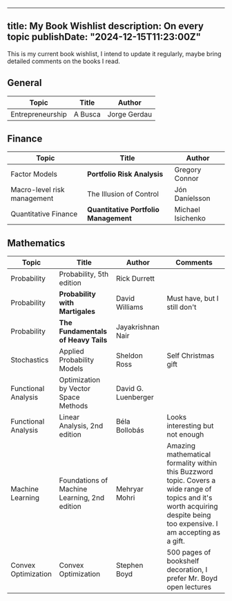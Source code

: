 
---
title: My Book Wishlist
description: On every topic
publishDate: "2024-12-15T11:23:00Z"
---

This is my current book wishlist, I intend to update it regularly, maybe bring detailed comments on the books I read. 

## General 

| Topic | Title | Author |
| ----- | ----- | ------ |
| Entrepreneurship | A Busca | Jorge Gerdau |


## Finance

| Topic | Title | Author |
| ----- | ----- | ------ |
| Factor Models | **Portfolio Risk Analysis** | Gregory Connor |
| Macro-level risk management | The Illusion of Control | Jón Daníelsson | 
| Quantitative Finance | **Quantitative Portfolio Management** | Michael Isichenko |

## Mathematics

| Topic | Title | Author | Comments |
| ----- | ----- | ------ | -------- |
| Probability | Probability, 5th edition | Rick Durrett |
| Probability | **Probability with Martigales** | David Williams | Must have, but I still don't |
| Probability | **The Fundamentals of Heavy Tails** | Jayakrishnan Nair |
| Stochastics | Applied Probability Models | Sheldon Ross | Self Christmas gift |
| Functional Analysis | Optimization by Vector Space Methods | David G. Luenberger |
| Functional Analysis | Linear Analysis, 2nd edition | Béla Bollobás | Looks interesting but not enough |
| Machine Learning | Foundations of Machine Learning, 2nd edition | Mehryar Mohri | Amazing mathematical formality within this Buzzword topic. Covers a wide range of topics and it's worth acquiring despite being too expensive. I am accepting as a gift. |
| Convex Optimization | Convex Optimization | Stephen Boyd | 500 pages of bookshelf decoration, I prefer Mr. Boyd open lectures |
